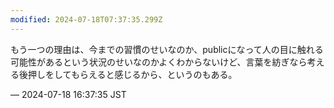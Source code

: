 ```yaml
---
modified: 2024-07-18T07:37:35.299Z
---
```


<p>もう一つの理由は、今までの習慣のせいなのか、publicになって人の目に触れる可能性があるという状況のせいなのかよくわからないけど、言葉を紡ぎなら考える後押しをしてもらえると感じるから、というのもある。</p>

&mdash; 2024-07-18 16:37:35 JST

<!-- Original URL: https://mastodon.social/@sakuramochi0/112806347100464210-->
